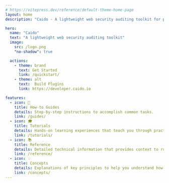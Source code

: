 ```yaml
---
# https://vitepress.dev/reference/default-theme-home-page
layout: home
description: "Caido - A lightweight web security auditing toolkit for penetration testing and security research."

hero:
  name: "Caido"
  text: "A lightweight web security auditing toolkit"
  image:
    src: /logo.png
    "no-shadow": true

  actions:
    - theme: brand
      text: Get Started
      link: /quickstart/
    - theme: alt
      text:  Build Plugins 
      link: https://developer.caido.io

features:
  - icon: 📖
    title: How-to Guides
    details: Step-by-step instructions to accomplish common tasks.
    link: /guides/
  - icon: 🎓
    title: Tutorials
    details: Hands-on learning experiences that teach you through practical examples.
    link: /tutorials/
  - icon: 📚
    title: Reference
    details: Detailed technical information that provides context to runtime operations.
    link: /reference/
  - icon: 💡
    title: Concepts
    details: Explanations of key principles to help you understand how it works.
    link: /concepts/
---
```

